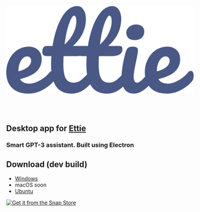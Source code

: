 </br>
</br>

<p align="center"><img src="./logo.svg"/></p>
</br>
</br>

## Desktop app for [Ettie](https://github.com/ettiebot/ettiebot)
### Smart GPT-3 assistant. Built using **Electron**

## Download (dev build)
- [Windows](https://github.com/ettiebot/desktop/releases/download/dev/setup.exe)
- macOS soon
- [Ubuntu](https://snapcraft.io/ettie)

<a href="https://snapcraft.io/ettie">
  <img alt="Get it from the Snap Store" src="https://snapcraft.io/static/images/badges/en/snap-store-black.svg" />
</a>
